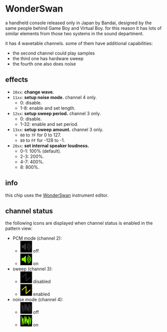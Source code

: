 # WonderSwan

a handheld console released only in Japan by Bandai, designed by the same people behind Game Boy and Virtual Boy.
for this reason it has lots of similar elements from those two systems in the sound department.

it has 4 wavetable channels. some of them have additional capabilities:
- the second channel could play samples
- the third one has hardware sweep
- the fourth one also does noise

## effects

- `10xx`: **change wave**.
- `11xx`: **setup noise mode.** channel 4 only.
  - 0: disable.
  - 1-8: enable and set length.
- `12xx`: **setup sweep period.** channel 3 only.
  - 0: disable.
  - 1-32: enable and set period.
- `13xx`: **setup sweep amount.** channel 3 only.
  - `00` to `7F` for 0 to 127.
  - `80` to `FF` for -128 to -1.
- `20xx`: **set internal speaker loudness.**
  - 0-1: 100% (default).
  - 2-3: 200%.
  - 4-7: 400%.
  - 8: 800%.

## info

this chip uses the [WonderSwan](../4-instrument/wonderswan.md) instrument editor.

## channel status

the following icons are displayed when channel status is enabled in the pattern view:

- PCM mode (channel 2):
  - ![PCM mode off](status-Swan-PCM-off.png) off
  - ![PCM mode on](status-Swan-PCM-on.png) on
- sweep (channel 3):
  - ![sweep mode off](status-Swan-sweep-off.png) disabled
  - ![sweep mode on](status-Swan-sweep-on.png) enabled
- noise mode (channel 4):
  - ![noise mode off](status-Swan-noise-off.png) off
  - ![noise mode on](status-Swan-noise-on.png) on
